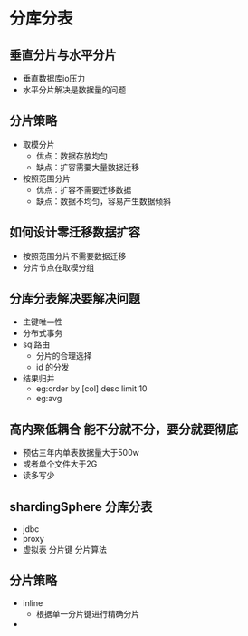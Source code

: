 # 分库分表
## 垂直分片与水平分片
* 垂直数据库io压力
* 水平分片解决是数据量的问题
## 分片策略
* 取模分片
   * 优点：数据存放均匀
   * 缺点：扩容需要大量数据迁移
* 按照范围分片
   * 优点：扩容不需要迁移数据
   * 缺点：数据不均匀，容易产生数据倾斜

## 如何设计零迁移数据扩容
* 按照范围分片不需要数据迁移
* 分片节点在取模分组

## 分库分表解决要解决问题
* 主键唯一性
* 分布式事务
* sql路由
  * 分片的合理选择
  * id 的分发
* 结果归并
  * eg:order by [col] desc limit 10
  * eg:avg
## 高内聚低耦合 能不分就不分，要分就要彻底
* 预估三年内单表数据量大于500w
* 或者单个文件大于2G
* 读多写少

## shardingSphere 分库分表
* jdbc
* proxy
* 虚拟表 分片键 分片算法
## 分片策略
* inline
  * 根据单一分片键进行精确分片
* 
